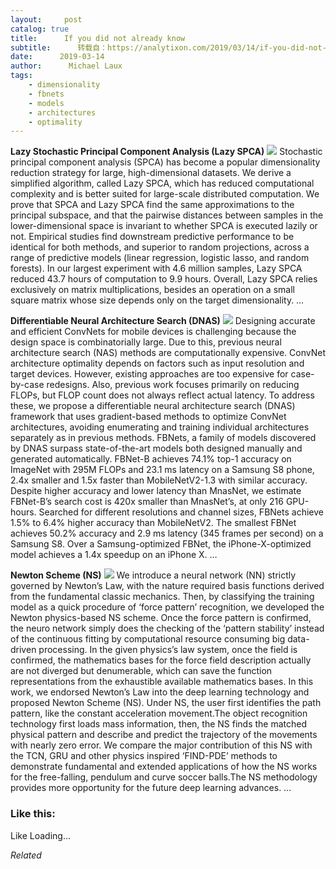 ```yaml
---
layout:     post
catalog: true
title:      If you did not already know
subtitle:      转载自：https://analytixon.com/2019/03/14/if-you-did-not-already-know-671/
date:      2019-03-14
author:      Michael Laux
tags:
    - dimensionality
    - fbnets
    - models
    - architectures
    - optimality
---
```


**Lazy Stochastic Principal Component Analysis (Lazy SPCA)** ![](https://analytixon.files.wordpress.com/2015/01/google.png?w=529)
Stochastic principal component analysis (SPCA) has become a popular dimensionality reduction strategy for large, high-dimensional datasets. We derive a simplified algorithm, called Lazy SPCA, which has reduced computational complexity and is better suited for large-scale distributed computation. We prove that SPCA and Lazy SPCA find the same approximations to the principal subspace, and that the pairwise distances between samples in the lower-dimensional space is invariant to whether SPCA is executed lazily or not. Empirical studies find downstream predictive performance to be identical for both methods, and superior to random projections, across a range of predictive models (linear regression, logistic lasso, and random forests). In our largest experiment with 4.6 million samples, Lazy SPCA reduced 43.7 hours of computation to 9.9 hours. Overall, Lazy SPCA relies exclusively on matrix multiplications, besides an operation on a small square matrix whose size depends only on the target dimensionality. … 

**Differentiable Neural Architecture Search (DNAS)** ![](https://analytixon.files.wordpress.com/2015/01/google.png?w=529)
Designing accurate and efficient ConvNets for mobile devices is challenging because the design space is combinatorially large. Due to this, previous neural architecture search (NAS) methods are computationally expensive. ConvNet architecture optimality depends on factors such as input resolution and target devices. However, existing approaches are too expensive for case-by-case redesigns. Also, previous work focuses primarily on reducing FLOPs, but FLOP count does not always reflect actual latency. To address these, we propose a differentiable neural architecture search (DNAS) framework that uses gradient-based methods to optimize ConvNet architectures, avoiding enumerating and training individual architectures separately as in previous methods. FBNets, a family of models discovered by DNAS surpass state-of-the-art models both designed manually and generated automatically. FBNet-B achieves 74.1% top-1 accuracy on ImageNet with 295M FLOPs and 23.1 ms latency on a Samsung S8 phone, 2.4x smaller and 1.5x faster than MobileNetV2-1.3 with similar accuracy. Despite higher accuracy and lower latency than MnasNet, we estimate FBNet-B’s search cost is 420x smaller than MnasNet’s, at only 216 GPU-hours. Searched for different resolutions and channel sizes, FBNets achieve 1.5% to 6.4% higher accuracy than MobileNetV2. The smallest FBNet achieves 50.2% accuracy and 2.9 ms latency (345 frames per second) on a Samsung S8. Over a Samsung-optimized FBNet, the iPhone-X-optimized model achieves a 1.4x speedup on an iPhone X. … 

**Newton Scheme (NS)** ![](https://analytixon.files.wordpress.com/2015/01/google.png?w=529)
We introduce a neural network (NN) strictly governed by Newton’s Law, with the nature required basis functions derived from the fundamental classic mechanics. Then, by classifying the training model as a quick procedure of ‘force pattern’ recognition, we developed the Newton physics-based NS scheme. Once the force pattern is confirmed, the neuro network simply does the checking of the ‘pattern stability’ instead of the continuous fitting by computational resource consuming big data-driven processing. In the given physics’s law system, once the field is confirmed, the mathematics bases for the force field description actually are not diverged but denumerable, which can save the function representations from the exhaustible available mathematics bases. In this work, we endorsed Newton’s Law into the deep learning technology and proposed Newton Scheme (NS). Under NS, the user first identifies the path pattern, like the constant acceleration movement.The object recognition technology first loads mass information, then, the NS finds the matched physical pattern and describe and predict the trajectory of the movements with nearly zero error. We compare the major contribution of this NS with the TCN, GRU and other physics inspired ‘FIND-PDE’ methods to demonstrate fundamental and extended applications of how the NS works for the free-falling, pendulum and curve soccer balls.The NS methodology provides more opportunity for the future deep learning advances. … 





### Like this:

Like Loading...


*Related*

